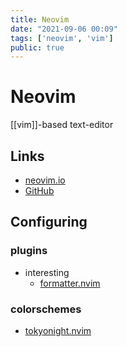 ```yaml
---
title: Neovim
date: "2021-09-06 00:09"
tags: ['neovim', 'vim']
public: true
---
```


# Neovim

[[vim]]-based text-editor

## Links

- [neovim.io](https://neovim.io)
- [GitHub](https://github.com/neovim/neovim)

## Configuring

### plugins

- interesting
	- [formatter.nvim](https://github.com/mhartington/formatter.nvim)

### colorschemes

- [tokyonight.nvim](https://github.com/folke/tokyonight.nvim)